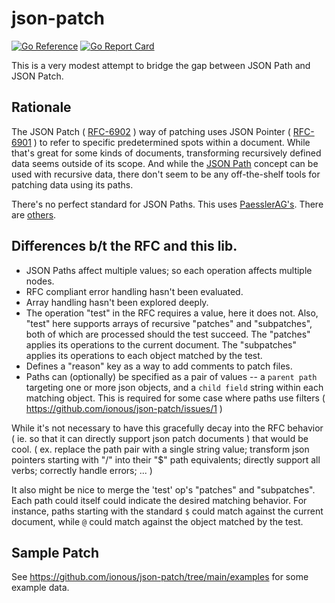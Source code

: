 # json-patch
[![Go Reference](https://pkg.go.dev/badge/github.com/ionous/json-patch.svg)](https://pkg.go.dev/github.com/ionous/json-patch)
[![Go Report Card](https://goreportcard.com/badge/github.com/ionous/json-patch)](https://goreportcard.com/report/github.com/ionous/json-patch)

This is a very modest attempt to bridge the gap between JSON Path and JSON Patch.

## Rationale

The JSON Patch ( [RFC-6902](https://tools.ietf.org/html/rfc6902) ) way of patching uses JSON Pointer ( [RFC-6901](https://tools.ietf.org/html/rfc6901) ) to refer to specific predetermined spots within a document. While that's great for some kinds of documents, transforming recursively defined data seems outside of its scope. And while the [JSON Path](https://goessner.net/articles/JsonPath/) concept can be used with recursive data, there don't seem to be any off-the-shelf tools for patching data using its paths.

There's no perfect standard for JSON Paths. This uses [PaesslerAG's](https://github.com/PaesslerAG/). There are [others](https://cburgmer.github.io/json-path-comparison/).

## Differences b/t the RFC and this lib.

* JSON Paths affect multiple values; so each operation affects multiple nodes.
* RFC compliant error handling hasn't been evaluated. 
* Array handling hasn't been explored deeply.
* The operation "test" in the RFC requires a value, here it does not. Also, "test" here supports arrays of recursive "patches" and "subpatches", both of which are processed should the test succeed. The "patches" applies its operations to the current document. The "subpatches" applies its operations to each object matched by the test.
* Defines a "reason" key as a way to add comments to patch files.
* Paths can (optionally) be specified as a pair of values -- a `parent path` targeting one or more json objects, and a `child field` string within each matching object. This is required for some case where paths use filters ( https://github.com/ionous/json-patch/issues/1 )


While it's not necessary to have this gracefully decay into the RFC behavior ( ie. so that it can directly support json patch documents ) that would be cool. ( ex. replace the path pair with a single string value; transform json pointers starting with "/" into their "$" path equivalents; directly support all verbs; correctly handle errors; ... )  

It also might be nice to merge the 'test' op's "patches" and "subpatches". Each path could itself could indicate the desired matching behavior. For instance, paths starting with the standard `$` could match against the current document, while `@` could match against the object matched by the test.

## Sample Patch

See https://github.com/ionous/json-patch/tree/main/examples for some example data.
